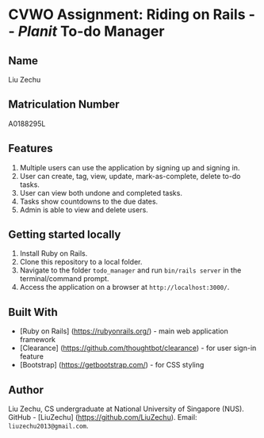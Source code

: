 # CVWO Assignment: Riding on Rails -- *Planit* To-do Manager

## Name
Liu Zechu

## Matriculation Number
A0188295L

## Features
1. Multiple users can use the application by signing up and signing in.
2. User can create, tag, view, update, mark-as-complete, delete to-do tasks.
3. User can view both undone and completed tasks.
4. Tasks show countdowns to the due dates.
5. Admin is able to view and delete users.

## Getting started locally
1. Install Ruby on Rails.
2. Clone this repository to a local folder.
3. Navigate to the folder  `todo_manager` and run  `bin/rails server` in the terminal/command prompt.
4. Access the application on a browser at `http://localhost:3000/`.

## Built With
* [Ruby on Rails] (https://rubyonrails.org/) - main web application framework
* [Clearance] (https://github.com/thoughtbot/clearance) - for user sign-in feature
* [Bootstrap] (https://getbootstrap.com/) - for CSS styling

## Author
Liu Zechu, CS undergraduate at National University of Singapore (NUS). GitHub - [LiuZechu] (https://github.com/LiuZechu). Email: `liuzechu2013@gmail.com`.
